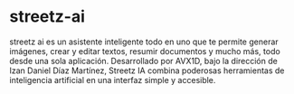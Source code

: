 # streetz-ai
streetz ai es un asistente inteligente todo en uno que te permite generar imágenes, crear y editar textos, resumir documentos y mucho más, todo desde una sola aplicación. Desarrollado por AVX1D, bajo la dirección de Izan Daniel Díaz Martínez, Streetz IA combina poderosas herramientas de inteligencia artificial en una interfaz simple y accesible.

